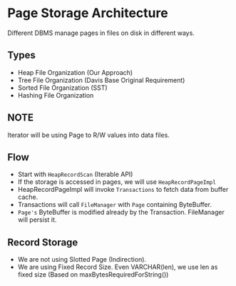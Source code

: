 # Page Storage Architecture

Different DBMS manage pages in files on disk in different ways.

## Types

- Heap File Organization (Our Approach)
- Tree File Organization (Davis Base Original Requirement)
- Sorted File Organization (SST)
- Hashing File Organization

## NOTE

Iterator will be using Page to R/W values into data files.

## Flow

- Start with `HeapRecordScan` (Iterable API)
- If the storage is accessed in pages, we will use `HeapRecordPageImpl`
- HeapRecordPageImpl will invoke `Transactions` to fetch data from buffer cache.
- Transactions will call `FileManager` with `Page` containing ByteBuffer.
- `Page's` ByteBuffer is modified already by the Transaction. FileManager will persist it.

## Record Storage

- We are not using Slotted Page (Indirection).
- We are using Fixed Record Size. Even VARCHAR(len), we use len as fixed size (Based on
  maxBytesRequiredForString())